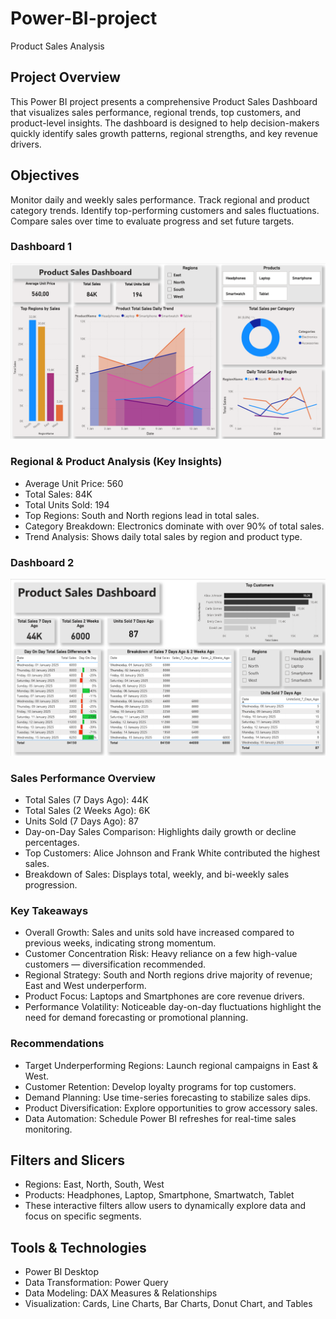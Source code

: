 # Power-BI-project
Product Sales Analysis

## Project Overview

This Power BI project presents a comprehensive Product Sales Dashboard that visualizes sales performance, regional trends, top customers, and product-level insights. 
The dashboard is designed to help decision-makers quickly identify sales growth patterns, regional strengths, and key revenue drivers.

## Objectives

Monitor daily and weekly sales performance.
Track regional and product category trends.
Identify top-performing customers and sales fluctuations.
Compare sales over time to evaluate progress and set future targets.

### Dashboard 1 
![Image Alt](https://github.com/ZakheniAnalyst/Power-BI-project/blob/main/pbi%20dashboard%201.png?raw=true)
### Regional & Product Analysis (Key Insights)

- Average Unit Price: 560
- Total Sales: 84K
- Total Units Sold: 194
- Top Regions: South and North regions lead in total sales.
- Category Breakdown: Electronics dominate with over 90% of total sales.
- Trend Analysis: Shows daily total sales by region and product type.

### Dashboard 2 
![Image Alt](https://github.com/ZakheniAnalyst/Power-BI-project/blob/main/pbi%20dashboard%202.png?raw=true)
### Sales Performance Overview

- Total Sales (7 Days Ago): 44K
- Total Sales (2 Weeks Ago): 6K
- Units Sold (7 Days Ago): 87
- Day-on-Day Sales Comparison: Highlights daily growth or decline percentages.
- Top Customers: Alice Johnson and Frank White contributed the highest sales.
- Breakdown of Sales: Displays total, weekly, and bi-weekly sales progression.

### Key Takeaways

- Overall Growth: Sales and units sold have increased compared to previous weeks, indicating strong momentum.
- Customer Concentration Risk: Heavy reliance on a few high-value customers — diversification recommended.
- Regional Strategy: South and North regions drive majority of revenue; East and West underperform.
- Product Focus: Laptops and Smartphones are core revenue drivers.
- Performance Volatility: Noticeable day-on-day fluctuations highlight the need for demand forecasting or promotional planning.

### Recommendations

- Target Underperforming Regions: Launch regional campaigns in East & West.
- Customer Retention: Develop loyalty programs for top customers.
- Demand Planning: Use time-series forecasting to stabilize sales dips.
- Product Diversification: Explore opportunities to grow accessory sales.
- Data Automation: Schedule Power BI refreshes for real-time sales monitoring.
  
## Filters and Slicers

- Regions: East, North, South, West
- Products: Headphones, Laptop, Smartphone, Smartwatch, Tablet
- These interactive filters allow users to dynamically explore data and focus on specific segments.

## Tools & Technologies

- Power BI Desktop
- Data Transformation: Power Query
- Data Modeling: DAX Measures & Relationships
- Visualization: Cards, Line Charts, Bar Charts, Donut Chart, and Tables


